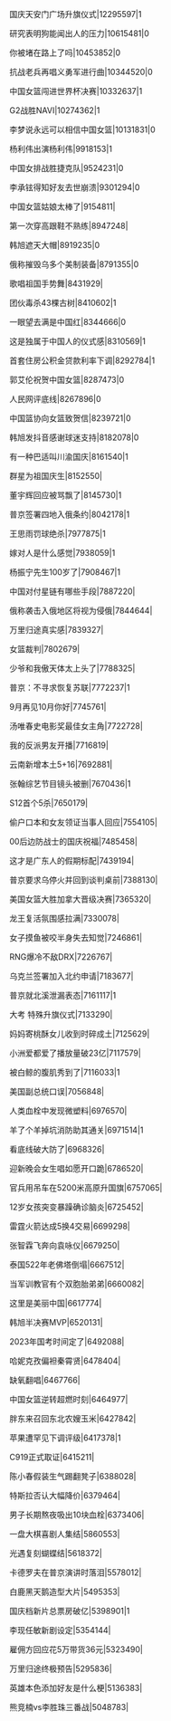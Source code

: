 国庆天安门广场升旗仪式|12295597|1

研究表明狗能闻出人的压力|10615481|0

你被堵在路上了吗|10453852|0

抗战老兵再唱义勇军进行曲|10344520|0

中国女篮闯进世界杯决赛|10332637|1

G2战胜NAVI|10274362|1

李梦说永远可以相信中国女篮|10131831|0

杨利伟出演杨利伟|9918153|1

中国女排战胜捷克队|9524231|0

李承铉得知好友去世崩溃|9301294|0

中国女篮姑娘太棒了|9154811|

第一次穿高跟鞋不熟练|8947248|

韩旭遮天大帽|8919235|0

俄称摧毁乌多个美制装备|8791355|0

歌唱祖国手势舞|8431929|

团伙毒杀43棵古树|8410602|1

一眼望去满是中国红|8344666|0

这是独属于中国人的仪式感|8310569|1

首套住房公积金贷款利率下调|8292784|1

郭艾伦祝贺中国女篮|8287473|0

人民网评底线|8267896|0

中国篮协向女篮致贺信|8239721|0

韩旭发抖音感谢球迷支持|8182078|0

有一种巴适叫川渝国庆|8161540|1

群星为祖国庆生|8152550|

董宇辉回应被骂飘了|8145730|1

普京签署四地入俄条约|8042178|1

王思雨罚球绝杀|7977875|1

嫁对人是什么感觉|7938059|1

杨振宁先生100岁了|7908467|1

中国对付星链有哪些手段|7887220|

俄称袭击入俄地区将视为侵俄|7844644|

万里归途真实感|7839327|

女篮裁判|7802679|

少爷和我傲天体太上头了|7788325|

普京：不寻求恢复苏联|7772237|1

9月再见10月你好|7745761|

汤唯春史电影奖最佳女主角|7722728|

我的反派男友开播|7716819|

云南新增本土5+16|7692881|

张翰综艺节目镜头被删|7670436|1

S12首个5杀|7650179|

偷户口本和女友领证当事人回应|7554105|

00后边防战士的国庆祝福|7485458|

这才是广东人的假期标配|7439194|

普京要求乌停火并回到谈判桌前|7388130|

美国女篮大胜加拿大晋级决赛|7365320|

龙王复活氛围感拉满|7330078|

女子摸鱼被咬半身失去知觉|7246861|

RNG爆冷不敌DRX|7226767|

乌克兰签署加入北约申请|7183677|

普京就北溪泄漏表态|7161117|1

大考 特殊升旗仪式|7133290|

妈妈寄桃酥女儿收到时碎成土|7125629|

小洲爱都爱了播放量破23亿|7117579|

被白鲸的腹肌秀到了|7116033|1

美国副总统口误|7056848|

人类血栓中发现微塑料|6976570|

羊了个羊掉坑消防助其通关|6971514|1

看底线破大防了|6968326|

迎新晚会女生唱如愿开口跪|6786520|

官兵用吊车在5200米高原升国旗|6757065|

12岁女孩突变暴躁确诊脑炎|6725452|

雷霆火箭达成5换4交易|6699298|

张智霖飞奔向袁咏仪|6679250|

泰国522年老佛塔倒塌|6667512|

当军训教官有个双胞胎弟弟|6660082|

这里是美丽中国|6617774|

韩旭半决赛MVP|6520131|

2023年国考时间定了|6492088|

哈妮克孜偏袒秦霄贤|6478404|

缺氧翻唱|6467766|

中国女篮逆转超燃时刻|6464977|

胖东来召回东北农嫂玉米|6427842|

苹果遭罕见下调评级|6417378|1

C919正式取证|6415211|

陈小春假装生气踢翻凳子|6388028|

特斯拉否认大幅降价|6379464|

男子长期熬夜吸出10块血栓|6373406|

一盘大棋喜剧人集结|5860553|

光遇复刻蝴蝶结|5618372|

卡德罗夫在普京演讲时落泪|5578012|

白鹿黑天鹅造型大片|5495353|

国庆档新片总票房破亿|5398901|1

李现任敏新剧设定|5354144|

雇佣方回应花5万带货36元|5323490|

万里归途终极预告|5295836|

英雄本色添加好友是什么梗|5136383|

熊竞楠vs李胜珠三番战|5048783|

